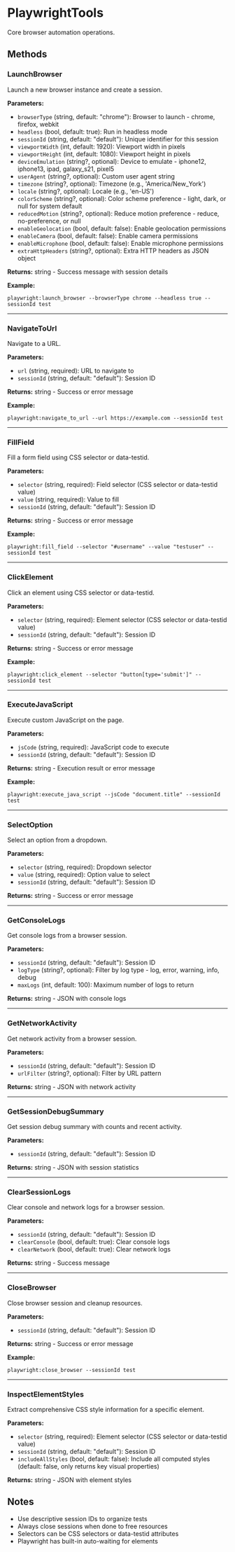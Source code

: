 # PlaywrightTools

Core browser automation operations.

## Methods

### LaunchBrowser
Launch a new browser instance and create a session.

**Parameters:**
- `browserType` (string, default: "chrome"): Browser to launch - chrome, firefox, webkit
- `headless` (bool, default: true): Run in headless mode
- `sessionId` (string, default: "default"): Unique identifier for this session
- `viewportWidth` (int, default: 1920): Viewport width in pixels
- `viewportHeight` (int, default: 1080): Viewport height in pixels
- `deviceEmulation` (string?, optional): Device to emulate - iphone12, iphone13, ipad, galaxy_s21, pixel5
- `userAgent` (string?, optional): Custom user agent string
- `timezone` (string?, optional): Timezone (e.g., 'America/New_York')
- `locale` (string?, optional): Locale (e.g., 'en-US')
- `colorScheme` (string?, optional): Color scheme preference - light, dark, or null for system default
- `reducedMotion` (string?, optional): Reduce motion preference - reduce, no-preference, or null
- `enableGeolocation` (bool, default: false): Enable geolocation permissions
- `enableCamera` (bool, default: false): Enable camera permissions
- `enableMicrophone` (bool, default: false): Enable microphone permissions
- `extraHttpHeaders` (string?, optional): Extra HTTP headers as JSON object

**Returns:** string - Success message with session details

**Example:**
```
playwright:launch_browser --browserType chrome --headless true --sessionId test
```

---

### NavigateToUrl
Navigate to a URL.

**Parameters:**
- `url` (string, required): URL to navigate to
- `sessionId` (string, default: "default"): Session ID

**Returns:** string - Success or error message

**Example:**
```
playwright:navigate_to_url --url https://example.com --sessionId test
```

---

### FillField
Fill a form field using CSS selector or data-testid.

**Parameters:**
- `selector` (string, required): Field selector (CSS selector or data-testid value)
- `value` (string, required): Value to fill
- `sessionId` (string, default: "default"): Session ID

**Returns:** string - Success or error message

**Example:**
```
playwright:fill_field --selector "#username" --value "testuser" --sessionId test
```

---

### ClickElement
Click an element using CSS selector or data-testid.

**Parameters:**
- `selector` (string, required): Element selector (CSS selector or data-testid value)
- `sessionId` (string, default: "default"): Session ID

**Returns:** string - Success or error message

**Example:**
```
playwright:click_element --selector "button[type='submit']" --sessionId test
```

---

### ExecuteJavaScript
Execute custom JavaScript on the page.

**Parameters:**
- `jsCode` (string, required): JavaScript code to execute
- `sessionId` (string, default: "default"): Session ID

**Returns:** string - Execution result or error message

**Example:**
```
playwright:execute_java_script --jsCode "document.title" --sessionId test
```

---

### SelectOption
Select an option from a dropdown.

**Parameters:**
- `selector` (string, required): Dropdown selector
- `value` (string, required): Option value to select
- `sessionId` (string, default: "default"): Session ID

**Returns:** string - Success or error message

---

### GetConsoleLogs
Get console logs from a browser session.

**Parameters:**
- `sessionId` (string, default: "default"): Session ID
- `logType` (string?, optional): Filter by log type - log, error, warning, info, debug
- `maxLogs` (int, default: 100): Maximum number of logs to return

**Returns:** string - JSON with console logs

---

### GetNetworkActivity
Get network activity from a browser session.

**Parameters:**
- `sessionId` (string, default: "default"): Session ID
- `urlFilter` (string?, optional): Filter by URL pattern

**Returns:** string - JSON with network activity

---

### GetSessionDebugSummary
Get session debug summary with counts and recent activity.

**Parameters:**
- `sessionId` (string, default: "default"): Session ID

**Returns:** string - JSON with session statistics

---

### ClearSessionLogs
Clear console and network logs for a browser session.

**Parameters:**
- `sessionId` (string, default: "default"): Session ID
- `clearConsole` (bool, default: true): Clear console logs
- `clearNetwork` (bool, default: true): Clear network logs

**Returns:** string - Success message

---

### CloseBrowser
Close browser session and cleanup resources.

**Parameters:**
- `sessionId` (string, default: "default"): Session ID

**Returns:** string - Success or error message

**Example:**
```
playwright:close_browser --sessionId test
```

---

### InspectElementStyles
Extract comprehensive CSS style information for a specific element.

**Parameters:**
- `selector` (string, required): Element selector (CSS selector or data-testid value)
- `sessionId` (string, default: "default"): Session ID
- `includeAllStyles` (bool, default: false): Include all computed styles (default: false, only returns key visual properties)

**Returns:** string - JSON with element styles

## Notes

- Use descriptive session IDs to organize tests
- Always close sessions when done to free resources
- Selectors can be CSS selectors or data-testid attributes
- Playwright has built-in auto-waiting for elements
